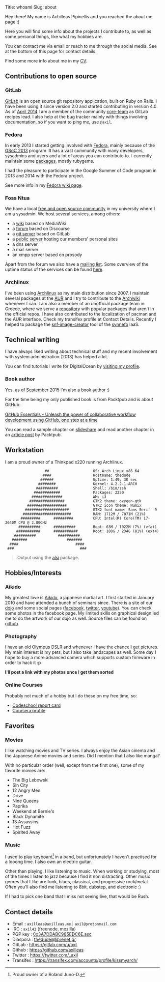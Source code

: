 Title: whoami
Slug: about

Hey there! My name is Achilleas Pipinellis and you reached the about me page :)

Here you will find some info about the projects I contribute to, as well as
some personal things, like what my hobbies are.

You can contact me via email or reach to me through the social media. See at
the bottom of this page for contact details.

Find some more info about me in my [CV]({filename}/files/CV_Achilleas_Pipinellis.pdf).

## Contributions to open source

### GitLab
[GitLab][gl-site] is an open source git repository application, built on
Ruby on Rails. I have been using it since version 2.0 and started
contributing in version 4.0.
As of [April 2014][twitter-ann] I am a member of the community [core-team][]
as GitLab recipes lead. I also help at the bug tracker mainly with things
involving documentation, so if you want to ping me, use `@axil`.

### Fedora
In early 2013 I started getting involved with [Fedora][], mainly because
of the [GSoC 2013](|filename|/posts/en/2013-04-07-bringing-gitlab-to-fedora.md) program.
It has a vast community with many developers, sysadmins and users and a lot
of areas you can contribute to.
I currently maintain some [packages][fedora-pkgdb], mostly rubygems.

I had the pleasure to participate in the Google Summer of Code program
in 2013 and 2014 with the Fedora project.

See more info in my [Fedora wiki page][].

### Foss Ntua
We have a local [free and open source community][foss] in my university
where I am a sysadmin. We host several services, among others:

  - a [wiki][] based on MediaWiki
  - a [forum][] based on Discourse
  - a [git server][] based on GitLab
  - a [public server][animal] hosting our members' personal sites
  - a dns server
  - a mail server
  - an xmpp server based on prosody

Apart from the forum we also have a [mailing list][].
Some overview of the uptime status of the services can be found [here][upscuits].

### Archlinux
I've been using [Archlinux][] as my main distribution since 2007.
I maintain several packages at the [AUR][] and I try to contribute to the
[Archwiki][] whenever I can. I am also a member of an unofficial package
team in Greece, where we serve a [repository][archlinuxgr] with popular packages that
aren't in the official repos. I have also contributed to the localization
of pacman and the AUR interface. Check my transifex profile at Contact Details.
Recently I helped to package the [snf-image-creator][snf-arch] tool of
the [synnefo][] IaaS.

## Technical writing

I have always liked writing about technical stuff and my recent involvement
with system administration (2013) has helped a lot.

You can find tutorials I write for DigitalOcean by [visiting my profile][dopro].

### Book author

Yes, as of September 2015 I'm also a book author :)

For the time being my only published book is from Packtpub and is about GitHub:

[GitHub Essentials - Unleash the power of collaborative workﬂow development using GitHub, one step at a time][ghebook]

You can read a sample chapter on [slideshare][ghebook-sl] and read another
chapter in an [article post][ghebook-post] by Packtpub.

## Workstation

I am a proud owner of a Thinkpad x220 running Archlinux.

```
                  ##                    OS: Arch Linux x86_64
                 ####                   Hostname: thedude
                ######                  Uptime: 1:49, 30 sec
               ########                 Kernel: 4.2.2-1-ARCH
              ##########                Shell: /bin/zsh
             ############               Packages: 2250
            ##############              WM: i3
           ################             GTK2 theme: oxygen-gtk
          ##################            GTK2 icon theme: Numix
         ####################           GTK2 font name: Sans Serif  9
        ######################          RAM: 1712M / 7871M (21%)
       #########      #########         CPU: Intel(R) Core(TM) i7-2640M CPU @ 2.80GHz
      ##########      ##########        Boot: 63M / 1022M (7%) (vfat)
     ###########      ###########       Root: 180G / 234G (81%) (ext4)
    ##########          ##########
   #######                  #######
  ####                          ####
 ###                              ###

```

> Output using the [alsi][] package.

## Hobbies/Interests

### Aikido
My greatest love is [Aikido][], a japanese martial art. I first started in
January 2010 and have attended a bunch of seminars since. There is a
site of our [dojo][tokaidogr] and some social pages ([facebook][fb-tok],
[twitter][twit-tok], [youtube][yt-tok]). You can check some photos in the
facebook page. My limited skills on graphical design led me to do the artwork of
our dojo as well. Source files can be found on [github][tokaido-artwork].

### Photography
I have an old Olympus DSLR and whenever I have the chance I get pictures.
My main interest is my pets, but I also take landscapes as well. Some day
I hope to buy a more advanced camera which supports custom firmware in
order to hack it :p

**I'll post a link with my photos once I get them sorted**

### Online Courses

Probably not much of a hobby but I do these on my free time, so:

- [Codeschool report card][codeschool]
- [Coursera profile][coursera]

## Favorites

### Movies

I like watching movies and TV series. I always enjoy the Asian cinema and
the Japanese Anime movies and series. Did I mention that I also like manga?

With no particular order (well, except from the first one), some of my
favorite movies are:

  - The Big Lebowski
  - Sin City
  - 12 Angry Men
  - Drive
  - Nine Queens
  - Paprika
  - Weekend at Bernie's
  - Black Dynamite
  - 13 Assassins
  - Hot Fuzz
  - Spirited Away

### Music

I used to play keyboard[^keyboard] in a band, but unfortunately I haven't
practised for a looong time. I also own an electric guitar.

Other than playing, I like listening to music. When working or studying,
most of the times I listen to jazz because I find it non distracting.
Other music genres that I like are funk, blues, classical, and progressive rock/metal.
Often you'll also find me listening to 8bit, dubstep, and electronic :)

If I had to pick one band that I miss not seeing live, that would be Rush.

## Contact details
- Email       : `axilleas@axilleas.me` | `axil@protonmail.com`
- IRC         : `axil42` (freenode, mozilla)
- PGP key     : [0x3A7DDABC985EDC6E.asc]({filename}/files/0x3A7DDABC985EDC6E.asc)
- Diaspora    : [thedude@librenet.gr](https://librenet.gr/people/089b758047580132f8c70093634e36ae)
- GitLab      : <https://gitlab.com/u/axil>
- Github      : <https://github.com/axilleas>
- Twitter     : <https://twitter.com/_axil>
- Transifex   : <https://transifex.com/accounts/profile/kissmyarch/>

[^keyboard]: Proud owner of a Roland Juno-D.

[codeschool]: http://www.codeschool.com/users/axil
[coursera]: https://www.coursera.org/user/i/e06596beaed7e29b9557eb5c2bb94b73
[snf-arch]: http://www.synnefo.org/docs/snf-image-creator/latest/install.html#arch-linux
[semfe]: http://semfe.ntua.gr "School of Applied Mathematical and Physical Sciences"
[ntua]: http://ntua.gr "National Technical University of Athens"
[foss]: https://foss.ntua.gr
[wiki]: https://foss.ntua.gr/wiki
[forum]: https://talk.foss.ntua.gr/
[git server]: https://git.foss.ntua.gr/
[upscuits]: https://fossuptime.herokuapp.com/
[mailing list]: https://lists.ntua.gr/mailman/listinfo/foss-general
[animal]: https://animal.foss.ntua.gr
[animal-axil]: https://animal.foss.ntua.gr/~axil
[Archlinux]: https://archlinux.org
[AUR]: https://aur.archlinux.org/packages/?SeB=m&K=axil42 "Packages I maintain at Arch User Repository"
[Archwiki]: https://wiki.archlinux.org/index.php/Special:Contributions/Maevius "My contributions to the Archwiki"
[archlinuxgr]: http://archlinuxgr.tiven.org/archlinux/
[Fedora]: http://fedoraproject.org
[fedora-pkgdb]: https://admin.fedoraproject.org/pkgdb/packager/axilleas/ "My packages at Fedora"
[Aikido]: https://en.wikipedia.org/wiki/Aikido "Aikido at Wikipedia"
[tokaidogr]: https://tokaido.gr "Aikido Tokaido Dojo"
[fb-tok]: https://facebook.com/tokaidogr
[twit-tok]: https://twitter.com/tokaidogr
[yt-tok]: https://youtube.com/tokaidogr
[tokaido-photos]: https://www.facebook.com/tokaidogr/photos_stream
[tokaido-artwork]: https://github.com/tokaidogr/artwork
[synnefo]: http://www.synnefo.org/
[gl-site]: https://about.gitlab.com/blog/ "GitLab home page"
[core-team]: https://about.gitlab.com/core-team/ "GitLab core-team"
[Fedora wiki page]: https://fedoraproject.org/wiki/User:Axilleas
[twitter-ann]: https://twitter.com/gitlab/status/453461777821736960 "GitLab twitter announcement of me joining the core team"
[dopro]: https://www.digitalocean.com/community/users/thedude?primary_filter=tutorials "DigitalOcean tutorials"
[ghebook]: https://www.packtpub.com/application-development/github-essentials "My book 'GitHub Essentials' by Packtpub"
[ghebook-sl]: http://www.slideshare.net/Products123/github-essentials-sample-chapter "Free sample chapter for 'GitHub Essentials' book"
[ghebook-post]: https://www.packtpub.com/books/content/collaboration-using-github-workflow "Article on Collaboration using the GitHub workflow"
[alsi]: https://aur.archlinux.org/packages/alsi/ "A configurable system information tool for Arch Linux"
